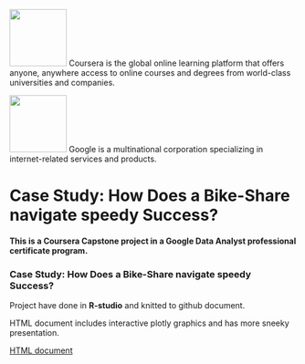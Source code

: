 
<img src="https://companieslogo.com/img/orig/COUR_BIG-e3284ace.png"  width="100">    Coursera is the global online learning platform that offers anyone, anywhere access to online courses and degrees from world-class universities and companies.

<img src="https://upload.wikimedia.org/wikipedia/commons/thumb/2/2f/Google_2015_logo.svg/2560px-Google_2015_logo.svg.png"  width="100">
Google is a multinational corporation specializing in internet-related services and products.


# Case Study: How Does a Bike-Share navigate speedy Success?

#### This is a Coursera Capstone project in a Google Data Analyst professional certificate program.

### Case Study: How Does a Bike-Share navigate speedy Success?

Project have done in **R-studio** and knitted to github document.

HTML document includes interactive plotly graphics and has more sneeky presentation.

[HTML document](/Coursera/Case_study/CS_3.md)
